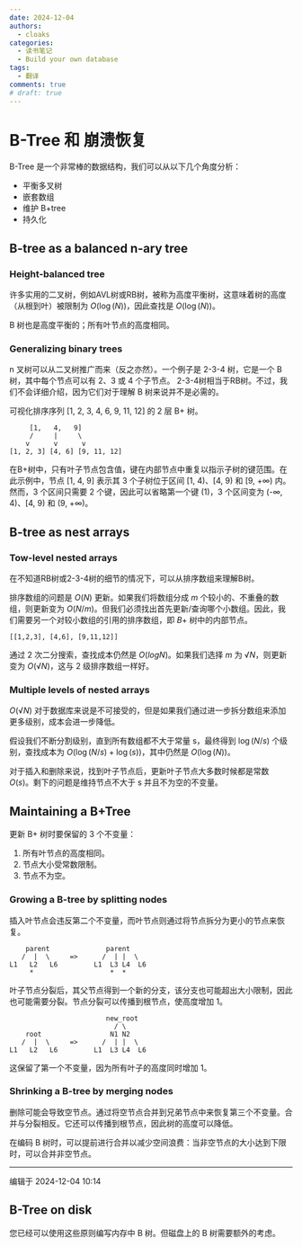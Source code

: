 ```yaml
---
date: 2024-12-04
authors:
  - cloaks
categories:
  - 读书笔记
  - Build your own database
tags:
  - 翻译
comments: true
# draft: true
---
```


# B-Tree 和 崩溃恢复

B-Tree 是一个非常棒的数据结构，我们可以从以下几个角度分析：

* 平衡多叉树
* 嵌套数组
* 维护 B+tree
* 持久化

## B-tree as a balanced n-ary tree

### Height-balanced tree

许多实用的二叉树，例如AVL树或RB树，被称为高度平衡树，这意味着树的高度（从根到叶）被限制为 $O(\log(N))$，因此查找是 $O(\log(N))$。

B 树也是高度平衡的；所有叶节点的高度相同。

<!-- more -->

### Generalizing binary trees

n 叉树可以从二叉树推广而来（反之亦然）。一个例子是 2-3-4 树，它是一个 B 树，其中每个节点可以有 2、3 或 4 个子节点。 2-3-4树相当于RB树。不过，我们不会详细介绍，因为它们对于理解 B 树来说并不是必需的。

可视化排序序列 [1, 2, 3, 4, 6, 9, 11, 12] 的 2 层 B+ 树。

```plain
     [1,   4,   9]
     /     |     \
    v      v      v
[1, 2, 3] [4, 6] [9, 11, 12]
```

在B+树中，只有叶子节点包含值，键在内部节点中重复以指示子树的键范围。在此示例中，节点 [1, 4, 9] 表示其 3 个子树位于区间 [1, 4)、[4, 9) 和 [9, +∞) 内。然而，3 个区间只需要 2 个键，因此可以省略第一个键 (1)，3 个区间变为 (-∞, 4)、[4, 9) 和 (9, +∞)。

## B-tree as nest arrays

### Tow-level nested arrays

在不知道RB树或2-3-4树的细节的情况下，可以从排序数组来理解B树。

排序数组的问题是 $O(N)$ 更新。如果我们将数组分成 $m$ 个较小的、不重叠的数组，则更新变为 $O(N/m)$。但我们必须找出首先更新/查询哪个小数组。因此，我们需要另一个对较小数组的引用的排序数组，即 $B+$ 树中的内部节点。

```plain
[[1,2,3], [4,6], [9,11,12]]
```

通过 2 次二分搜索，查找成本仍然是 $O(log N)$。如果我们选择 $m$ 为 $√N$，则更新变为 $O(√N)$，这与 2 级排序数组一样好。

### Multiple levels of nested arrays

$O(√N)$ 对于数据库来说是不可接受的，但是如果我们通过进一步拆分数组来添加更多级别，成本会进一步降低。

假设我们不断分割级别，直到所有数组都不大于常量 s，最终得到 $\log(N/s)$ 个级别，查找成本为 $O(\log(N/s)+\log(s))$，其中仍然是 $O(\log(N))$。

对于插入和删除来说，找到叶子节点后​​，更新叶子节点大多数时候都是常数 $O(s)$。剩下的问题是维持节点不大于 s 并且不为空的不变量。

## Maintaining a B+Tree

更新 B+ 树时要保留的 3 个不变量：

1. 所有叶节点的高度相同。
2. 节点大小受常数限制。
3. 节点不为空。

### Growing a B-tree by splitting nodes

插入叶节点会违反第二个不变量，而叶节点则通过将节点拆分为更小的节点来恢复。

```plain
    parent              parent
   /  |  \     =>      /  | |  \
L1   L2   L6         L1  L3 L4  L6
     *                   *  *
```

叶子节点分裂后，其父节点得到一个新的分支，该分支也可能超出大小限制，因此也可能需要分裂。节点分裂可以传播到根节点，使高度增加 1。

```plain
                        new_root
                          / \
    root                 N1 N2
   /  |  \     =>      /  | |  \
L1   L2   L6         L1  L3 L4  L6
```

这保留了第一个不变量，因为所有叶子的高度同时增加 1。

### Shrinking a B-tree by merging nodes

删除可能会导致空节点。通过将空节点合并到兄弟节点中来恢复第三个不变量。合并与分裂相反。它还可以传播到根节点，因此树的高度可以降低。

在编码 B 树时，可以提前进行合并以减少空间浪费：当非空节点的大小达到下限时，可以合并非空节点。

---
编辑于 2024-12-04 10:14

## B-Tree on disk

您已经可以使用这些原则编写内存中 B 树。但磁盘上的 B 树需要额外的考虑。